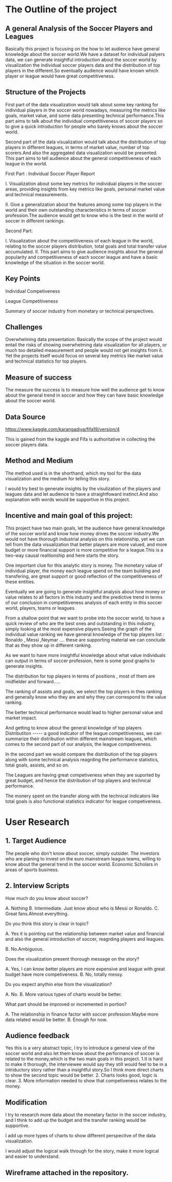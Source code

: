 # The Outline of the project

## A general Analysis of the Soccer Players and Leagues

Basically this project is focusing on the how to let audience have general knowledge about the soccer world.We have a dataset 
for individual palyers data, we can generate insightful introduction about the soccer world by visualization the individual 
soccer players data and the distribution of top players in the different.So eventually audience would have known which player or 
league would have great competitiveness.


## Structure of the Projects

First part of the data visualization would talk about some key ranking for individual players in the soccer world nowadays,
measuring the metrics like goals, market value, and some data presenting technical performance.This part aims to talk about
the individual competitiveness of soccer players so to give a quick introduction for people who barely knows about the soccer
world.

Second part of the data visualization would talk about the distribution of top players in different leagues, 
in terms of market value, number of top scorers.And also the aggregated data visualization would be presented.
This part aims to tell audience about the general competitiveness of each league in the world.


First Part : Individual Soccer Player Report

I.
Visualization about some key metrics for individual players in the soccer areas, providing insights from key metrics like goals, personal market value and technical measurements.

II.
Give a generalization about the features among some top players in the world and their own outstanding characteristics in terms of soccer profession.The audience would get to know 
who is the best in the world of soccer in different rankings.


Second Part:

I.
Visualization about the competitiveness of each league in the world, relating to the soccer players distribution, total goals and total transfer value accumulated.
II.
This part aims to give audience insights about the general popularity and competitiveness of each soccer league and have a 
basic knowledge of the situation in the soccer world.

## Key Points

Individual Competiveness

League Competitiveness

Summary of soccer industry from monetary or technical perspectives.

## Challenges

Overwhelming data presentation: Basically the scope of the project would entail the risks of showing overwhelming data 
visualization for all players, or much too detailed measurement and people would not get insights from it.
Yet the projects itself would focus on several key metrics like market value and technical statistics for top players.

## Measure of success

The measure the success is to measure how well the  audience get to know about  the general trend in soccer 
and how they can have basic knowledge about the soccer world.



## Data Source

https://www.kaggle.com/karangadiya/fifa19/version/4

This is gained from the kaggle and Fifa is authoritative in collecting the soccer players data.


## Method and Medium

The method used is in the shorthand, which my tool for the data visualization and the medium for telling this story.

I would try best to generate insights by the visulization of the players and leagues data and let audience to have a straightfoward instinct.And also explanation with words would be supportive in this project.

## Incentive and main goal of this project:

This project have two main goals, let the audience have general knowledge of the soccer world and know how money drives the soccer industry.We would not have thorough industrial analysis on this relationship, yet we can tell from the data visualization that better players are more valued, and more budget or more financial support is more competitive for a league.This is a two-way causal realtionship and here starts the story.

One important clue for this analytic story is money.  The monetary value of individual player, the money each league spend on the team building and transfering, are great support or good reflection of the competitiveness of these entities.
 
Eventually we are going to generate insightful analysis about how money or value relates to all factors in this industry and the predictive trend in terms of our conclusion in competitiveness analysis of each entity in this soccer world, players, teams or leagues.

From a shallow point that we want to probe into the soccer world, to have a quick review of who are the best ones and outstanding in this industry, simply looking at the most expensive players.Seeing the graph of the individual value ranking we have general knowledge of the top players list : Ronaldo , Messi ,Neymar  .... these are supporting material we can conclude that as they show up in different ranking.

As we want to have more insightful knowledge about what value individuals can output in terms of soccer profession, here is some good graphs to generate insights.
 
The distribution for top players in terms of positions , most of them are midfielder and forward..... 
 
The ranking of assists and goals, we select the top players in thes ranking and generally know who they are and why they can correspond to the value ranking.
 
 The better technical performance would lead to higher personal value and market impact.

And getting to know about the general knowledge of top players Distributiton ----- a good indicator of the league competitiveness, we can summarize their distribution within different mainstream leagues, which comes to the second part of our analysis, the league competiveness.

In the second part we would compare the distribution of the top players along with some technical analysis reagrding the performance statistics, total goals, assists, and so on.
 
The Leagues are having great competiveness when they are suported by great budget, 
and hence the distribution of top players and technical performance.
 
The monery spent on the transfer along with the technical indicators like total goals is also functional statistics indicator for league competiveness.


# User Research


## 1. Target Audience

The people who don't know about soccer, simply outsider.
The investors who are planing to invest on the euro mainstream leagus teams, willing to know about the general trend in the soccer world.
Economic Scholars in areas of sports business.

## 2. Interview Scripts

How much do you know about soccer?

A. Nothing
B. Intermediate. Just know about who is Messi or Ronaldo.
C. Great fans.Almost everything.

Do you think this story is clear in topic?

A. Yes it is pointing out the relationship between market value and financial and also the general introduction of soccer, reagrding players and leagues.

B. No.Ambiguous.

Does the visualization present thorough message on the story?

A. Yes, I can know better players are more expensive and league with great budget have more competiveness.
B. No, totally messy.

Do you expect anythin else from the visualization?

A. No.
B. More various types of charts would be better.

What part should be improved or incremented in portion?

A. The relationship in finance factor with soccer profession.Maybe more data related would be better.
B. Enough for now.

## Audience feedback

Yes this is a very abstract topic, I try to introduce a general view of the soccer world and also let them know about the performance of soccer is related to the money,which is the two main goals in this project.
1.It is hard to make it thorough, the interviewee would say they still would feel to be in a intriductory story rather than a insightful story.So I think more direct charts to show the second topic would be better.
2. Charts looks good, logic is clear.
3. More information needed to show that competiveness relates to the money.

## Modification

I try to research more data about the monetary factor in the soccer industry, and I think to add up the budget and the transfer ranking would be supportive.

I add up more types of charts to show different perspecitve of the data visualization.

I would adjust the logical walk through for the story, make it more logical and easier to understand.

## Wireframe attached in the repository.
